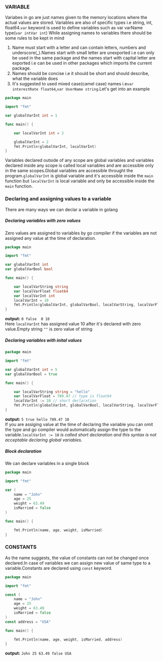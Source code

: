 ### VARIABLE
Variabes in go are just names given to the memory locations where the actual values are stored.
Variables are also of specific types i.e string, int, float64.`var` keyword is used to define variables such as var varName type(`var intVar int`)
While assigning names to variables there should be some rules to be kept in mind
1. Name must start with a letter and can contain letters, numbers and underscore(_).Names start with small letter are unexported i.e can only be used in the same package and the names start with capital letter are exported i.e can be used in other packages which imports the current package.
2. Names should be concise i.e it should be short and should describe, what the variable does
3. It's suggested to used mixed case(camel case) names i.e`var interestRate float64`,`var UserName string`.Let's get into an example
```go
package main

import "fmt"

var globalVarInt int = 1

func main() {

    var localVarInt int = 2

    globalVarInt = 2
    fmt.Println(globalVarInt, localVarInt)
}
```
Variables declared outside of any scope are global variables and variables declared inside any scope is called local variables and are accessible only in the same scopes.Global variables are accessible throught the program.`globalVarInt` is global variable and it's accessible inside the `main` function but `localVarInt` is local variable and only be accessible inside the `main` function.

### Declaring and assigning values to a variable
There are many ways we can declar a variable in golang
##### Declaring variables with zero values
Zero values are assigned to variables by go compiler if the variables are not assigned any value at the time of declaration.
```go
package main

import "fmt"

var globalVarInt int
var globalVarBool bool

func main() {

    var localVarString string
    var localVarFloat float64
    var localVarInt int
    localVarInt = 10
    fmt.Println(globalVarInt, globalVarBool, localVarString, localVarFloat, localVarInt)
}
```
**output:** 
`0 false  0 10`  
Here `localVarInt` has assigned value 10 after it's declared with zero value.Empty string `""` is zero value of string
##### Declaring variables with inital values
```go
package main

import "fmt"

var globalVarInt int = 5
var globalVarBool = true

func main() {

    var localVarString string = "hello"
    var localVarFloat = 789.47 // type is float64
    localVarInt := 10 // short declaration
    fmt.Println(globalVarInt, globalVarBool, localVarString, localVarFloat, localVarInt)
}
```
**output:**
`5 true hello 789.47 10`  
If you are assiging value at the time of declaring the variable you can omit the type and go compiler would automatically assign the type to the variable.`localVarInt := 10` *is called short declaration and this syntax is not acceptable declaring global variables.*
##### Block declaration
We can declare variables in a single block
```go
package main

import "fmt"

var (
    name = "John"
    age = 25
    weight = 63.49
    isMarried = false
)

func main() {

    fmt.Println(name, age, weight, isMarried)
}
```
### CONSTANTS
As the name suggests, the value of constants can not be changed once declared.In case of variables we can assign new value of same type to a variable.Constants are declared using `const` keyword.
```go
package main

import "fmt"

const (
    name = "John"
    age = 25
    weight = 63.49
    isMarried = false
)
const address = "USA"

func main() {

    fmt.Println(name, age, weight, isMarried, address)
}
```
**output:**
`John 25 63.49 false USA`  